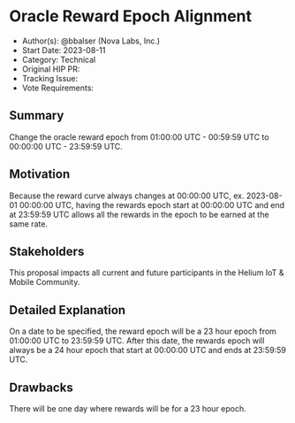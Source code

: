 # Oracle Reward Epoch Alignment

- Author(s): @bbalser (Nova Labs, Inc.)
- Start Date: 2023-08-11
- Category: Technical
- Original HIP PR: <!-- leave this empty; maintainer will fill in ID of this pull request -->
- Tracking Issue: <!-- leave this empty; maintainer will create a discussion issue -->
- Vote Requirements: <!-- veHNT Holders, veIOT Holders, or veMOBILE Holders -->

## Summary

Change the oracle reward epoch from 01:00:00 UTC - 00:59:59 UTC to 00:00:00 UTC - 23:59:59 UTC.  

## Motivation

Because the reward curve always changes at 00:00:00 UTC, ex. 2023-08-01 00:00:00 UTC, having the rewards epoch
start at 00:00:00 UTC and end at 23:59:59 UTC allows all the rewards in the epoch to be earned at the
same rate.

## Stakeholders

This proposal impacts all current and future participants in the Helium IoT & Mobile Community.

## Detailed Explanation

On a date to be specified, the reward epoch will be a 23 hour epoch from 01:00:00 UTC to 23:59:59 UTC.
After this date, the rewards epoch will always be a 24 hour epoch that start at 00:00:00 UTC and ends at 23:59:59 UTC.

## Drawbacks

There will be one day where rewards will be for a 23 hour epoch.

